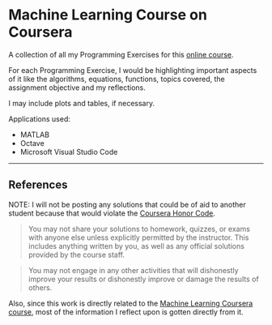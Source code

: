# Machine Learning Course on Coursera 
 A collection of all my Programming Exercises for this [online course](https://www.coursera.org/learn/machine-learning/home/welcome).

For each Programming Exercise, I would be highlighting important aspects of it like the algorithms, equations, functions, topics covered, the assignment objective and my reflections.

I may include plots and tables, if necessary.

 Applications used:
 - MATLAB 
 - Octave
 - Microsoft Visual Studio Code

----------------------------
## References
NOTE: I will not be posting any solutions that could be of aid to another student because that would violate the [Coursera Honor Code](https://learner.coursera.help/hc/en-us/articles/209818863-Coursera-Honor-Code).

> You may not share your solutions to homework, quizzes, or exams with anyone else unless explicitly permitted by the instructor. This includes anything written by you, as well as any official solutions provided by the course staff.

> You may not engage in any other activities that will dishonestly improve your results or dishonestly improve or damage the results of others.

Also, since this work is directly related to the [Machine Learning Coursera course](https://www.coursera.org/learn/machine-learning/home/welcome), most of the information I reflect upon is gotten directly from it.